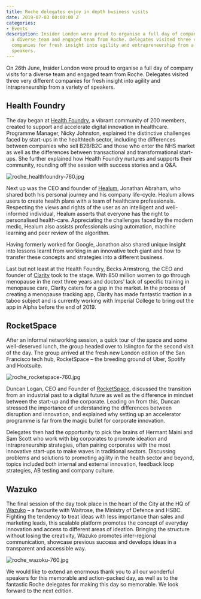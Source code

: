 ```yaml
---
title: Roche delegates enjoy in depth business visits
date: 2019-07-03 00:00:00 Z
categories:
- Events
description: Insider London were proud to organise a full day of company visits for
  a diverse team and engaged team from Roche. Delegates visited three very different
  companies for fresh insight into agility and entrapreneurship from a variety of
  speakers.
---
```


On 26th June, Insider London were proud to organise a full day of company visits for a diverse team and engaged team from Roche. Delegates visited three very different companies for fresh insight into agility and intrapreneurship from a variety of speakers.

## Health Foundry

The day began at [Health Foundry](http://www.healthfoundry.org/), a vibrant community of 200 members, created to support and accelerate digital innovation in healthcare. Programme Manager, Nicky Johnston, explained the distinctive challenges faced by start-ups in the healthtech sector, including the differences between companies who sell B2B/B2C and those who enter the NHS market as well as the differences between transactional and transformational start-ups. She further explained how Health Foundry nurtures and supports their community, rounding off the session with success stories and a Q&A.

![roche_healthfoundry-760.jpg](/uploads/roche_healthfoundry-760.jpg)

Next up was the CEO and founder of [Healum](https://www.healum.com/), Jonathan Abraham, who shared both his personal journey and his company life-cycle. Healum allows users to create health plans with a team of healthcare professionals. Respecting the views and rights of the user as an intelligent and well-informed individual, Healum asserts that everyone has the right to personalised health-care. Appreciating the challenges faced by the modern medic, Healum also assists professionals using automation, machine learning and peer review of the algorithm.

Having formerly worked for Google, Jonathon also shared unique insight into lessons learnt from working in an innovative tech giant and how to transfer these concepts and strategies into a different business.

Last but not least at the Health Foundry, Becks Armstrong, the CEO and founder of [Clarity](https://clarity.app/) took to the stage. With 850 million women to go through menopause in the next three years and doctors’ lack of specific training in menopause care, Clarity caters for a gap in the market. In the process of creating a menopause tracking app, Clarity has made fantastic traction in a taboo subject and is currently working with Imperial College to bring out the app in Alpha before the end of 2019.

## RocketSpace

After an informal networking session, a quick tour of the space and some well-deserved lunch, the group headed over to Islington for the second visit of the day. The group arrived at the fresh new London edition of the San Francisco tech hub, RocketSpace – the breeding ground of Uber, Spotify and Hootsuite.

![roche_rocketspace-760.jpg](/uploads/roche_rocketspace-760.jpg)

Duncan Logan, CEO and Founder of [RocketSpace](https://www.rocketspace.com/tech-campus/london), discussed the transition from an industrial past to a digital future as well as the difference in mindset between the start-up and the corporate. Leading on from this, Duncan stressed the importance of understanding the differences between disruption and innovation, and explained why setting up an accelerator programme is far from the magic bullet for corporate innovation.

Delegates then had the opportunity to pick the brains of Hermant Maini and Sam Scott who work with big corporates to promote ideation and intrapreneurship strategies, often pairing corporates with the most innovative start-ups to make waves in traditional sectors. Discussing problems and solutions to promoting agility in the health sector and beyond, topics included both internal and external innovation, feedback loop strategies, AB testing and company culture.

## Wazuko

The final session of the day took place in the heart of the City at the HQ of [Wazuko](https://www.wazoku.com) – a favourite with Waitrose, the Ministry of Defence and HSBC. Fighting the tendency to treat ideas with less importance than sales and marketing leads, this scalable platform promotes the concept of everyday innovation and access to different areas of ideation. Bringing the structure without losing the creativity, Wazuko promotes inter-regional communication, showcase previous success and develops ideas in a transparent and accessible way.

![roche_wazoku-760.jpg](/uploads/roche_wazoku-760.jpg)

We would like to extend an enormous thank you to all our wonderful speakers for this memorable and action-packed day, as well as to the fantastic Roche delegates for making this day so memorable. We look forward to the next edition.
